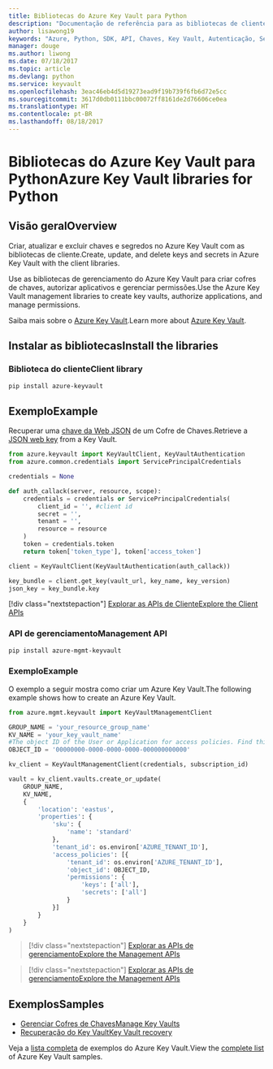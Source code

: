 ```yaml
---
title: Bibliotecas do Azure Key Vault para Python
description: "Documentação de referência para as bibliotecas de cliente de Python para o Azure Key Vault"
author: lisawong19
keywords: "Azure, Python, SDK, API, Chaves, Key Vault, Autenticação, Segredo, chave, segurança"
manager: douge
ms.author: liwong
ms.date: 07/18/2017
ms.topic: article
ms.devlang: python
ms.service: keyvault
ms.openlocfilehash: 3eac46eb4d5d19273ead9f19b739f6fb6d72e5cc
ms.sourcegitcommit: 3617d0db0111bbc00072ff8161de2d76606ce0ea
ms.translationtype: HT
ms.contentlocale: pt-BR
ms.lasthandoff: 08/18/2017
---
```

# <a name="azure-key-vault-libraries-for-python"></a><span data-ttu-id="70c9b-104">Bibliotecas do Azure Key Vault para Python</span><span class="sxs-lookup"><span data-stu-id="70c9b-104">Azure Key Vault libraries for Python</span></span>

## <a name="overview"></a><span data-ttu-id="70c9b-105">Visão geral</span><span class="sxs-lookup"><span data-stu-id="70c9b-105">Overview</span></span>

<span data-ttu-id="70c9b-106">Criar, atualizar e excluir chaves e segredos no Azure Key Vault com as bibliotecas de cliente.</span><span class="sxs-lookup"><span data-stu-id="70c9b-106">Create, update, and delete keys and secrets in Azure Key Vault with the client libraries.</span></span>

<span data-ttu-id="70c9b-107">Use as bibliotecas de gerenciamento do Azure Key Vault para criar cofres de chaves, autorizar aplicativos e gerenciar permissões.</span><span class="sxs-lookup"><span data-stu-id="70c9b-107">Use the Azure Key Vault management libraries to create key vaults, authorize applications, and manage permissions.</span></span> 

<span data-ttu-id="70c9b-108">Saiba mais sobre o [Azure Key Vault](/azure/key-vault/key-vault-whatis).</span><span class="sxs-lookup"><span data-stu-id="70c9b-108">Learn more about [Azure Key Vault](/azure/key-vault/key-vault-whatis).</span></span>

## <a name="install-the-libraries"></a><span data-ttu-id="70c9b-109">Instalar as bibliotecas</span><span class="sxs-lookup"><span data-stu-id="70c9b-109">Install the libraries</span></span>

### <a name="client-library"></a><span data-ttu-id="70c9b-110">Biblioteca do cliente</span><span class="sxs-lookup"><span data-stu-id="70c9b-110">Client library</span></span>
```bash
pip install azure-keyvault
```

## <a name="example"></a><span data-ttu-id="70c9b-111">Exemplo</span><span class="sxs-lookup"><span data-stu-id="70c9b-111">Example</span></span>
<span data-ttu-id="70c9b-112">Recuperar uma [chave da Web JSON](https://tools.ietf.org/html/draft-ietf-jose-json-web-key-18) de um Cofre de Chaves.</span><span class="sxs-lookup"><span data-stu-id="70c9b-112">Retrieve a [JSON web key](https://tools.ietf.org/html/draft-ietf-jose-json-web-key-18) from a Key Vault.</span></span>

```python
from azure.keyvault import KeyVaultClient, KeyVaultAuthentication
from azure.common.credentials import ServicePrincipalCredentials

credentials = None

def auth_callack(server, resource, scope):
    credentials = credentials or ServicePrincipalCredentials(
        client_id = '', #client id
        secret = '',
        tenant = '',
        resource = resource
    )
    token = credentials.token
    return token['token_type'], token['access_token']

client = KeyVaultClient(KeyVaultAuthentication(auth_callack))

key_bundle = client.get_key(vault_url, key_name, key_version)
json_key = key_bundle.key
```
[!div class="nextstepaction"]
[<span data-ttu-id="70c9b-113">Explorar as APIs de Cliente</span><span class="sxs-lookup"><span data-stu-id="70c9b-113">Explore the Client APIs</span></span>](/python/api/overview/azure/keyvault/clientlibrary)

### <a name="management-api"></a><span data-ttu-id="70c9b-114">API de gerenciamento</span><span class="sxs-lookup"><span data-stu-id="70c9b-114">Management API</span></span>
```bash
pip install azure-mgmt-keyvault
```

### <a name="example"></a><span data-ttu-id="70c9b-115">Exemplo</span><span class="sxs-lookup"><span data-stu-id="70c9b-115">Example</span></span>
<span data-ttu-id="70c9b-116">O exemplo a seguir mostra como criar um Azure Key Vault.</span><span class="sxs-lookup"><span data-stu-id="70c9b-116">The following example shows how to create an Azure Key Vault.</span></span> 

```python
from azure.mgmt.keyvault import KeyVaultManagementClient

GROUP_NAME = 'your_resource_group_name'
KV_NAME = 'your_key_vault_name'
#The object ID of the User or Application for access policies. Find this number in the portal
OBJECT_ID = '00000000-0000-0000-0000-000000000000'

kv_client = KeyVaultManagementClient(credentials, subscription_id)

vault = kv_client.vaults.create_or_update(
    GROUP_NAME,
    KV_NAME,
    {
        'location': 'eastus',
        'properties': {
            'sku': {
                'name': 'standard'
            },
            'tenant_id': os.environ['AZURE_TENANT_ID'],
            'access_policies': [{
                'tenant_id': os.environ['AZURE_TENANT_ID'],
                'object_id': OBJECT_ID,
                'permissions': {
                    'keys': ['all'],
                    'secrets': ['all']
                }
            }]
        }
    }
)
```
> [!div class="nextstepaction"]
> [<span data-ttu-id="70c9b-117">Explorar as APIs de gerenciamento</span><span class="sxs-lookup"><span data-stu-id="70c9b-117">Explore the Management APIs</span></span>](/python/api/azure.mgmt.keyvault)

> [!div class="nextstepaction"]
> [<span data-ttu-id="70c9b-118">Explorar as APIs de gerenciamento</span><span class="sxs-lookup"><span data-stu-id="70c9b-118">Explore the Management APIs</span></span>](/python/api/overview/azure/keyvault/managementlibrary)

## <a name="samples"></a><span data-ttu-id="70c9b-119">Exemplos</span><span class="sxs-lookup"><span data-stu-id="70c9b-119">Samples</span></span>
* <span data-ttu-id="70c9b-120">[Gerenciar Cofres de Chaves][1]</span><span class="sxs-lookup"><span data-stu-id="70c9b-120">[Manage Key Vaults][1]</span></span> 
* <span data-ttu-id="70c9b-121">[Recuperação do Key Vault][2]</span><span class="sxs-lookup"><span data-stu-id="70c9b-121">[Key Vault recovery][2]</span></span>

[1]: https://azure.microsoft.com/resources/samples/key-vault-python-manage/
[2]: https://azure.microsoft.com/resources/samples/key-vault-recovery-python/

<span data-ttu-id="70c9b-122">Veja a [lista completa](https://azure.microsoft.com/resources/samples/?platform=python&term=key+vault) de exemplos do Azure Key Vault.</span><span class="sxs-lookup"><span data-stu-id="70c9b-122">View the [complete list](https://azure.microsoft.com/resources/samples/?platform=python&term=key+vault) of Azure Key Vault samples.</span></span> 